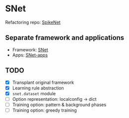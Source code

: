 # SNet

Refactoring repo: [SpikeNet](https://github.com/Nuullll/SNet)

## Separate framework and applications

* Framework: [SNet](https://github.com/Nuullll/SNet)
* Apps: [SNet-apps](https://github.com/Nuullll/SNet-apps)

## TODO

* [x] Transplant original framework
* [x] Learning rule abstraction
* [x] `snet.dataset` module
* [ ] Option representation: localconfig -> dict
* [ ] Training option: pattern & background phases
* [ ] Training option: greedy training
